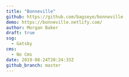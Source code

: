 ```yaml
---
title: "Bonneville"
github: https://github.com/bagseye/bonneville
demo: https://bonneville.netlify.com/
author: Morgan Baker
draft: true
ssg:
  - Gatsby
cms:
  - No Cms
date: 2019-08-24T20:24:33Z
github_branch: master
---
```

